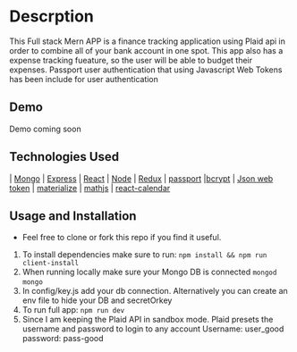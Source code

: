 # Descrption
This Full stack Mern APP is a finance tracking application using Plaid api in order to combine all of your bank account in one spot. This app also has a expense tracking fueature, so the user will be able to budget their expenses. Passport user authentication that using Javascript Web Tokens has been include for user authentication



## Demo
Demo coming soon

## Technologies Used
 | [Mongo](https://www.mongodb.com/ "Mongo")  | [Express](https://expressjs.com/ "express") | [React](https://reactjs.org/ "React") | [Node](nodejs.org "Node") | [Redux](https://redux.js.org/ "Redux") | [passport](http://www.passportjs.org/ "Passport") |[bcrypt](https://www.npmjs.com/package/bcryptjs "bcrypt") | [Json web token](https://www.npmjs.com/package/jsonwebtoken "JWT") | [materialize](https://materializecss.com/ "Materialize")  | 
 [mathjs](https://www.npmjs.com/package/mathjs/ "MathJs") | [react-calendar](https://www.npmjs.com/package/react-calendar/ "react-calendar")

## Usage and Installation
* Feel free to clone or fork this repo if you find it useful. 

1. To install dependencies make sure to run: 
```npm install && npm run client-install```
2. When running locally make sure your Mongo DB is connected
```mongod```
```mongo```
3. In config/key.js add your db connection. Alternatively you can create an env file to hide your DB and secretOrkey
4. To run full app: 
```npm run dev```
5. Since I am keeping the Plaid API in sandbox mode. Plaid presets the username and password
to login to any account
Username: user_good
password: pass-good 



